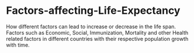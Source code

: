 # Factors-affecting-Life-Expectancy
How different factors can lead to increase or decrease in the life span. Factors such as Economic, Social, Immunization, Mortality and other Health related factors in different countries with their respective population growth with time.
